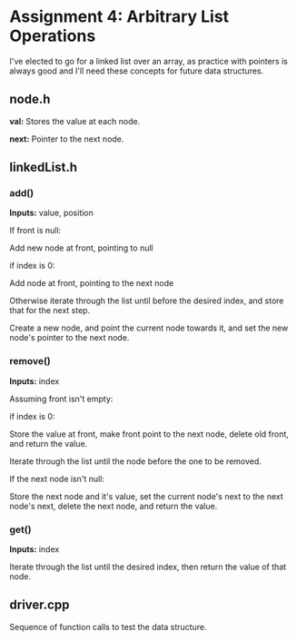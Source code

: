 # Assignment 4: Arbitrary List Operations
I've elected to go for a linked list over an array, as practice with pointers is always good and I'll need these concepts for future data structures.

## node.h
**val:** Stores the value at each node.

**next:** Pointer to the next node.

## linkedList.h
### add()
**Inputs:** value, position

If front is null:

Add new node at front, pointing to null

if index is 0:

Add node at front, pointing to the next node

Otherwise iterate through the list until before the desired index, and store that for the next step.

Create a new node, and point the current node towards it, and set the new node's pointer to the next node.

### remove()
**Inputs:** index

Assuming front isn't empty:

if index is 0:

Store the value at front, make front point to the next node, delete old front, and return the value.

Iterate through the list until the node before the one to be removed.

If the next node isn't null:

Store the next node and it's value, set the current node's next to the next node's next, delete the next node, and return the value.

### get()
**Inputs:** index

Iterate through the list until the desired index, then return the value of that node.

## driver.cpp
Sequence of function calls to test the data structure.